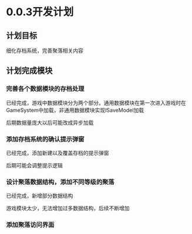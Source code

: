 ﻿# 0.0.3开发计划

## 计划目标

细化存档系统，完善聚落相关内容

## 计划完成模块

### 完善各个数据模块的存档处理

已经完成，游戏中数据模块分为两个部分。通用数据模块在第一次进入游戏时在GameSystem中加载，非通用数据模块实现ISaveModel加载

后期数据量庞大以后可能改成异步加载

### 添加存档系统的确认提示弹窗

已经完成，添加新建以及覆盖存档的提示弹窗

后期可能会调整提示逻辑

### 设计聚落数据结构，添加不同等级的聚落

已经完成，新增部分数据结构

游戏模块太少，无法增加过多数据结构，后续不断增加

### 添加聚落访问界面